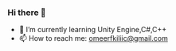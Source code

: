 ### Hi there 👋

- 🌱 I’m currently learning Unity Engine,C#,C++
- 📫 How to reach me: omeerfkiliic@gmail.com

